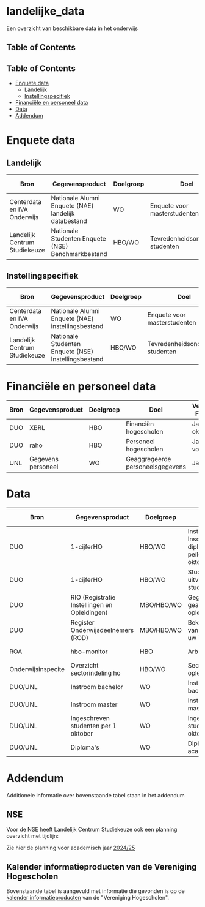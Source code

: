 # landelijke_data
Een overzicht van beschikbare data in het onderwijs

## Table of Contents
## Table of Contents
- [Enquete data](#enquete-data)
  - [Landelijk](#landelijk)
  - [Instellingspecifiek](#instellingspecifiek)
- [Financiële en personeel data](#financiële-en-personeel-data)
- [Data](#data)
- [Addendum](#addendum)

# Enquete data

## Landelijk

| Bron | Gegevensproduct | Doelgroep | Doel | Verspreiding Frequentie | URL voor Download | Opmerking(en) |  
| ------------------------- | --------------- | -------- | ---- | ---------------------- | ---------------- | --- |
| Centerdata en IVA Onderwijs | Nationale Alumni Enquete (NAE) landelijk databestand | WO | Enquete voor masterstudenten | Om het jaar | https://www.nationale-alumni-enquete.nl/instellingsrapportage/ | | 
| Landelijk Centrum Studiekeuze | Nationale Studenten Enquete (NSE) Benchmarkbestand| HBO/WO | Tevredenheidsonderzoek studenten | Jaarlijks | https://lcsk.nl/nse/resultaten/benchmarkbestand/ | |


## Instellingspecifiek

| Bron | Gegevensproduct | Doelgroep | Doel | Verspreiding Frequentie | URL voor Download | Opmerking(en) |  
| ------------------------- | --------------- | -------- | ---- | ---------------------- | ---------------- | --- |
| Centerdata en IVA Onderwijs | Nationale Alumni Enquete (NAE) instellingsbestand | WO | Enquete voor masterstudenten | Om het jaar | https://www.nationale-alumni-enquete.nl/instellingsrapportage/ | Instellingspecifieke data | 
| Landelijk Centrum Studiekeuze | Nationale Studenten Enquete (NSE) Instellingsbestand | HBO/WO | Tevredenheidsonderzoek studenten | Jaarlijks | https://nse-portal.crowdtech.com/Account/Signin?ReturnUrl=%2F | Instellingspecifieke data |


# Financiële en personeel data


| Bron | Gegevensproduct | Doelgroep | Doel | Verspreiding Frequentie | URL voor Download | Opmerking(en) |  
| ------------------------- | --------------- | -------- | ---- | ---------------------- | ---------------- | --- |
| DUO | XBRL | HBO | Financiën hogescholen | Jaarlijks half oktober | | |
| DUO | raho | HBO | Personeel hogescholen | Jaarlijks voorjaar | | |
| UNL | Gegevens personeel | WO | Geaggregeerde personeelsgegevens | Jaarlijks | https://www.universiteitenvannederland.nl/downloadbare-gegevens-personeel | |


# Data


| Bron | Gegevensproduct | Doelgroep | Doel | Verspreiding Frequentie | URL voor Download | Opmerking(en) |  
| ------------------------- | --------------- | -------- | ---- | ---------------------- | ---------------- | --- |
| DUO | 1-cijferHO | HBO/WO | Instroom, Inschrijvingen en diploma's met peildatum 1 oktober | Jaarlijks begin februari | | |
| DUO | 1-cijferHO | HBO/WO | Studiesucces, uitval en studiewissel | Jaarlijks begin april | | |
| DUO | RIO (Registratie Instellingen en Opleidingen) | MBO/HBO/WO | Gegevens geaccrediteerde opleidingen | Jaarlijks half oktober | https://duo.nl/zakelijk/hoger-onderwijs/studentenadministratie/opleidingsgegevens-in-croho/raadplegen-en-downloaden.jsp | |
| DUO | Register Onderwijsdeelnemers (ROD) | MBO/HBO/WO | Bekostigingsstatus van studenten van uw instelling | Jaarlijks | https://duo.nl/zakelijk/hoger-onderwijs/studentenadministratie/bron-controleren/bekostigingsstatus-studenten.jsp | |
| ROA | hbo-monitor | HBO | Arbeidsmarkt | Jaarlijks half april | | |
| Onderwijsinspecite | Overzicht sectorindeling ho | HBO/WO | Sectoren van opleidingen | Onbekend | https://www.onderwijsinspectie.nl/documenten/publicaties/2023/02/14/overzicht-sectorindeling-ho | |
| DUO/UNL | Instroom bachelor | WO | Instroomgegevens bachelor | Onbekend | https://www.universiteitenvannederland.nl/downloadbare-gegevens-studenten | |
| DUO/UNL | Instroom master | WO | Instroomgegevens master | Onbekend | https://www.universiteitenvannederland.nl/downloadbare-gegevens-studenten | |
| DUO/UNL | Ingeschreven studenten per 1 oktober | WO | Ingeschreven studenten per 1 oktober | Onbekend | https://www.universiteitenvannederland.nl/downloadbare-gegevens-studenten | |
| DUO/UNL | Diploma's | WO | Diploma's per academisch jaar | Onbekend | https://www.universiteitenvannederland.nl/downloadbare-gegevens-studenten | |

# Addendum

Additionele informatie over bovenstaande tabel staan in het addendum

## NSE
Voor de NSE heeft Landelijk Centrum Studiekeuze ook een planning overzicht met tijdlijn:

Zie hier de planning voor academisch jaar [2024/25](https://lcsk.nl/wp-content/uploads/2024/09/NSE-2025-planning-extern.pdf)

## Kalender informatieproducten van de Vereniging Hogescholen

Bovenstaande tabel is aangevuld met informatie die gevonden is op de [kalender informatieproducten](https://www.vereniginghogescholen.nl/kennisbank/documentatie/artikelen/kalender-informatieproducten) van de "Vereniging Hogescholen".